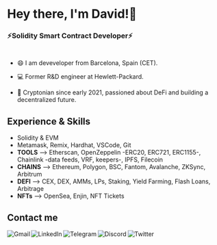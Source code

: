 # Hey there, I'm David!👋

### ⚡Solidity Smart Contract Developer⚡
#




- 😄 I am deveveloper from Barcelona, Spain (CET). 

- 💻 Former R&D engineer at Hewlett-Packard.

- 🌱 Cryptonian since early 2021, passioned about DeFi and building a decentralized future. 


## Experience & Skills
- Solidity & EVM
- Metamask, Remix, Hardhat, VSCode, Git
- <b>TOOLS</b> --> Etherscan, OpenZeppelin -ERC20, ERC721, ERC1155-, Chainlink -data feeds, VRF, keepers-, IPFS, Filecoin
- <b>CHAINS</b> --> Ethereum, Polygon, BSC, Fantom, Avalanche, ZKSync, Arbitrum
- <b>DEFI</b> --> CEX, DEX, AMMs, LPs, Staking, Yield Farming, Flash Loans, Arbitrage
- <b>NFTs</b> --> OpenSea, Enjin, NFT Tickets

## Contact me
<a href="mailto:davidcamps67@gmail.com"><img align="left" src="https://img.shields.io/badge/Gmail-D14836?style=for-the-badge&logo=gmail&logoColor=white" alt="Gmail"/></a><a href="https://www.linkedin.com/in/davidcampsnovi/"><img align="left" src="https://img.shields.io/badge/LinkedIn-0077B5?style=for-the-badge&logo=linkedin&logoColor=white" alt="LinkedIn"/></a><a href="https://t.me/fields93"><img align="left" src="https://img.shields.io/badge/Telegram-2CA5E0?style=for-the-badge&logo=telegram&logoColor=white" alt="Telegram"/></a></a><a href="https://discord.com/users/592730946164359180"><img align="left" src="https://img.shields.io/badge/Discord-7289DA?style=for-the-badge&logo=discord&logoColor=white" alt="Discord"/></a><a href="https://twitter.com/fields_93"><img align="left" src="https://img.shields.io/badge/Twitter-1DA1F2?style=for-the-badge&logo=twitter&logoColor=white" alt="Twitter"/></a>

  

<!--
**fields93/fields93** is a ✨ _special_ ✨ repository because its `README.md` (this file) appears on your GitHub profile.

Here are some ideas to get you started:

- 🔭 I’m currently working on ...
- 🌱 I’m currently learning ...
- 👯 I’m looking to collaborate on ...
- 🤔 I’m looking for help with ...
- 💬 Ask me about ...
- 📫 How to reach me: ...
- 😄 Pronouns: ...
- ⚡ Fun fact: ...

-->
